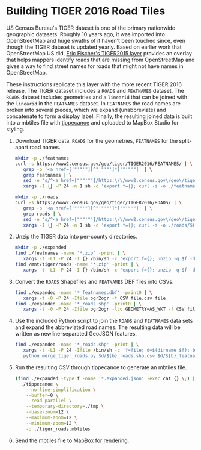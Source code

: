 Building TIGER 2016 Road Tiles
==============================

US Census Bureau's TIGER dataset is one of the primary nationwide geographic datasets. Roughly 10 years ago, it was imported into OpenStreetMap and huge swaths of it haven't been touched since, even though the TIGER dataset is updated yearly. Based on earlier work that OpenStreetMap US did, [Eric Fischer's TIGER2015 layer](https://github.com/ericfischer/tiger-delta) provides an overlay that helps mappers identify roads that are missing from OpenStreetMap and gives a way to find street names for roads that might not have names in OpenStreetMap.

These instructions replicate this layer with the more recent TIGER 2016 release. The TIGER dataset includes a `ROADS` and `FEATNAMES` dataset. The `ROADS` dataset includes geometries and a `linearid` that can be joined with the `linearid` in the `FEATNAMES` dataset. In `FEATNAMES` the road names are broken into several pieces, which we expand (unabbreviate) and concatenate to form a display label. Finally, the resulting joined data is built into a mbtiles file with [tippecanoe]() and uploaded to MapBox Studio for styling.

1. Download TIGER data. `ROADS` for the geometries, `FEATNAMES` for the split-apart road names.

   ```bash
   mkdir -p ./featnames
   curl -s https://www2.census.gov/geo/tiger/TIGER2016/FEATNAMES/ | \
      grep -o '<a href=['"'"'"][^"'"'"']*['"'"'"]' | \
      grep featnames | \
      sed -e 's/^<a href=["'"'"']/https:\/\/www2.census.gov\/geo\/tiger\/TIGER2016\/FEATNAMES\//' -e 's/["'"'"']$//' | \
      xargs -I {} -P 24 -n 1 sh -c 'export f={}; curl -s -o ./featnames/$(basename $f) $f; echo $f'
   
   mkdir -p ./roads
   curl -s https://www2.census.gov/geo/tiger/TIGER2016/ROADS/ | \
      grep -o '<a href=['"'"'"][^"'"'"']*['"'"'"]' | \
      grep roads | \
      sed -e 's/^<a href=["'"'"']/https:\/\/www2.census.gov\/geo\/tiger\/TIGER2016\/ROADS\//' -e 's/["'"'"']$//' | \
      xargs -I {} -P 24 -n 1 sh -c 'export f={}; curl -s -o ./roads/$(basename $f) $f; echo $f'
   ```

2. Unzip the TIGER data into per-county directories.

   ```bash
   mkdir -p ./expanded
   find ./featnames -name '*.zip' -print | \
      xargs -t -L1 -P 24 -I {} /bin/sh -c 'export f={}; unzip -q $f -d ./expanded/$(basename $f _featnames.zip)'
   find /mnt/tiger/roads -name '*.zip' -print | \
      xargs -t -L1 -P 24 -I {} /bin/sh -c 'export f={}; unzip -q $f -d ./expanded/$(basename $f _roads.zip)'
   ```

3. Convert the `ROADS` Shapefiles and `FEATNAMES` DBF files into CSVs.

   ```bash
   find ./expanded -name '*_featnames.dbf' -print0 | \
      xargs -t -0 -P 24 -Ifile ogr2ogr -f CSV file.csv file
   find ./expanded -name '*_roads.shp' -print0 | \
      xargs -t -0 -P 24 -Ifile ogr2ogr -lco GEOMETRY=AS_WKT -f CSV file.csv file
   ```

4. Use the included Python script to join the `ROADS` and `FEATNAMES` data sets and expand the abbreviated road names. The resulting data will be written as newline-separated GeoJSON features.

   ```bash
   find ./expanded -name '*_roads.shp' -print | \
      xargs -t -L1 -P 24 -Ifile /bin/sh -c 'f=file; d=$(dirname $f); b=$(basename $f _roads.shp) && \
      python merge_tiger_roads.py $d/${b}_roads.shp.csv $d/${b}_featnames.dbf.csv $d/$b.expanded.json'
   ```

5. Run the resulting CSV through tippecanoe to generate an mbtiles file.

   ```bash
   (find ./expanded -type f -name '*.expanded.json' -exec cat {} \;) | \
     ./tippecanoe \
       --no-line-simplification \
       --buffer=0 \
       --read-parallel \
       --temporary-directory=./tmp \
       --base-zoom=12 \
       --maximum-zoom=12 \
       --minimum-zoom=12 \
       -o ./tiger_roads.mbtiles
   ```

6. Send the mbtiles file to MapBox for rendering.
